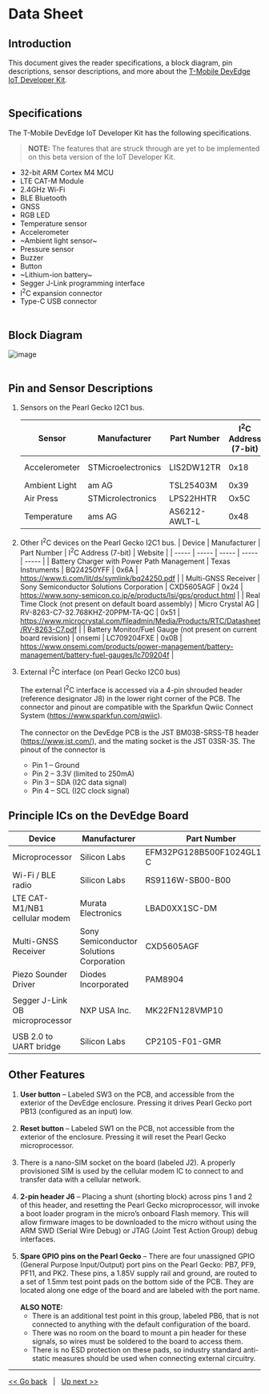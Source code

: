 # Data Sheet

## Introduction
This document gives the reader specifications, a block diagram, pin descriptions, sensor descriptions, and more about the [T-Mobile DevEdge IoT Developer Kit](https://devedge.t-mobile.com/solutions/iot-developer-kit). 
<br><br>

## Specifications
The T-Mobile DevEdge IoT Developer Kit has the following specifications.
> **NOTE:** The features that are struck through are yet to be implemented on this beta version of the IoT Developer Kit. 
- 32-bit ARM Cortex M4 MCU
- LTE CAT-M Module
- 2.4GHz Wi-Fi
- BLE Bluetooth
- GNSS
- RGB LED
- Temperature sensor
- Accelerometer
- ~Ambient light sensor~
- Pressure sensor
- Buzzer
- Button
- ~Lithium-ion battery~
- Segger J-Link programming interface
- I<sup>2</sup>C expansion connector
- Type-C USB connector
<br><br>

## Block Diagram
![image](https://user-images.githubusercontent.com/60194531/169599811-db9b29d7-31c4-497c-ad05-e21341b3a38c.png)
<br><br>

## Pin and Sensor Descriptions
1. Sensors on the Pearl Gecko I2C1 bus. 

    | Sensor | Manufacturer | Part Number | I<sup>2</sup>C Address (7-bit) | Website |
    |   -----   |   -----   | ----- |   -----   |   -----   |
    | Accelerometer | STMicroelectronics | LIS2DW12TR | 0x18 | https://www.st.com/en/mems-and-sensors/lis2dw12.html  |
    | Ambient Light | am AG | TSL25403M | 0x39 | https://ams.com/en/tsl2540 |
    | Air Press | STMicrolectronics | LPS22HHTR | Ox5C | https://www.st.com/resource/en/datasheet/lps22hh.pdf |
    | Temperature | ams AG | AS6212-AWLT-L | 0x48 | https://ams.com/en/as621x |

2. Other I<sup>2</sup>C devices on the Pearl Gecko I2C1 bus.
    | Device | Manufacturer | Part Number | I<sup>2</sup>C Address (7-bit) | Website |
    |   -----   |   -----   | ----- |   -----   |   -----   |
    | Battery Charger with Power Path Management | Texas Instruments | BQ24250YFF | 0x6A | https://www.ti.com/lit/ds/symlink/bq24250.pdf |
    | Multi-GNSS Receiver | Sony Semiconductor Solutions Corporation | CXD5605AGF | 0x24 | https://www.sony-semicon.co.jp/e/products/lsi/gps/product.html |
    | Real Time Clock (not present on default board assembly) | Micro Crystal AG | RV-8263-C7-32.768KHZ-20PPM-TA-QC | 0x51 | https://www.microcrystal.com/fileadmin/Media/Products/RTC/Datasheet/RV-8263-C7.pdf |
    | Battery Monitor/Fuel Gauge (not present on current board revision) | onsemi | LC709204FXE | 0x0B | https://www.onsemi.com/products/power-management/battery-management/battery-fuel-gauges/lc709204f |

3. External I<sup>2</sup>C interface (on Pearl Gecko I2C0 bus)<br><br>The external I<sup>2</sup>C interface is accessed via a 4-pin shrouded header (reference designator J8) in the lower right corner of the PCB. The connector and pinout are compatible with the Sparkfun Qwiic Connect System (https://www.sparkfun.com/qwiic).<br><br>The connector on the DevEdge PCB is the JST BM03B-SRSS-TB header (https://www.jst.com/), and the mating socket is the JST 03SR-3S. The pinout of the connector is
    - Pin 1 – Ground
    - Pin 2 – 3.3V (limited to 250mA)
    - Pin 3 – SDA (I2C data signal)
    - Pin 4 – SCL (I2C clock signal)


## Principle ICs on the DevEdge Board
| Device | Manufacturer | Part Number | Website |
| ----- | ----- | ----- | ----- |
| Microprocessor | Silicon Labs | EFM32PG128B500F1024GL125-C | https://www.silabs.com/documents/public/data-sheets/efm32pg12-datasheet.pdf |
| Wi-Fi / BLE radio | Silicon Labs | RS9116W-SB00-B00 | https://www.silabs.com/wireless/wi-fi/rs9116-wi-fi-ncp-modules/device.rs9116w-sb00-b00 | 
| LTE CAT-M1/NB1 cellular modem | Murata Electronics | LBAD0XX1SC-DM | https://www.murata.com/en-us/products/connectivitymodule/lpwa/overview/lineup/type-1sc-dm |
| Multi-GNSS Receiver | Sony Semiconductor Solutions Corporation | CXD5605AGF | https://www.sony-semicon.co.jp/e/products/lsi/gps/product.html | 
| Piezo Sounder Driver | Diodes Incorporated | PAM8904 | https://www.diodes.com/assets/Evaluation-Boards/PAM8904-User-Guide.pdf | 
| Segger J-Link OB microprocessor | NXP USA Inc. | MK22FN128VMP10 | <ul><li>https://www.nxp.com/part/MK22FN128VMP10#/</li><li>https://www.segger.com/</li></ul> |
| USB 2.0 to UART bridge | Silicon Labs | CP2105-F01-GMR | https://www.silabs.com/documents/public/data-sheets/CP2105.pdf | 

## Other Features
1. **User button** – Labeled SW3 on the PCB, and accessible from the exterior of the DevEdge enclosure. Pressing it drives Pearl Gecko port PB13 (configured as an input) low.<br><br>
2. **Reset button** – Labeled SW1 on the PCB, not accessible from the exterior of the enclosure. Pressing it will reset the Pearl Gecko microprocessor.<br><br>
3. There is a nano-SIM socket on the board (labeled J2). A properly provisioned SIM is used by the cellular modem IC to connect to and transfer data with a cellular network.<br><br>
4. **2-pin header J6** – Placing a shunt (shorting block) across pins 1 and 2 of this header, and resetting the Pearl Gecko microprocessor, will invoke a boot loader program in the micro’s onboard Flash memory. This will allow firmware images to be downloaded to the micro without using the ARM SWD (Serial Wire Debug) or JTAG (Joint Test Action Group) debug interfaces.<br><br>
5. **Spare GPIO pins on the Pearl Gecko** – There are four unassigned GPIO (General Purpose Input/Output) port pins on the Pearl Gecko: PB7, PF9, PF11, and PK2. These pins, a 1.85V supply rail and ground, are routed to a set of 1.5mm test point pads on the bottom side of the PCB. They are located along one edge of the board and are labeled with the port name.<br><br>**ALSO NOTE:** <ul><li>There is an additional test point in this group, labeled PB6, that is not connected to anything with the default configuration of the board.</li> <li>There was no room on the board to mount a pin header for these signals, so wires must be soldered to the board to access them.</li> <li>There is no ESD protection on these pads, so industry standard anti-static measures should be used when connecting external circuitry.</li></ul>


***
[<< Go back](06-Interacting-with-the-Kit-at-CLI-via-tmo-shell.md) &nbsp; | &nbsp; [Up next >>](08-Driver-Configurations.md)
